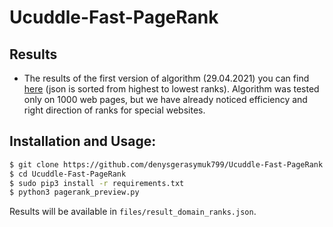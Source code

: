 # Ucuddle-Fast-PageRank

## Results

- The results of the first version of algorithm (29.04.2021) you can find [here](https://github.com/denysgerasymuk799/Ucuddle-Fast-PageRank/blob/main/version1_result_domain_ranks.json)
  (json is sorted from highest to lowest ranks). Algorithm was tested only on 1000 web pages, but we have already noticed efficiency and
  right direction of ranks for special websites. 
  
## Installation and Usage:
```bash
$ git clone https://github.com/denysgerasymuk799/Ucuddle-Fast-PageRank.git
$ cd Ucuddle-Fast-PageRank
$ sudo pip3 install -r requirements.txt
$ python3 pagerank_preview.py
```
Results will be available in `files/result_domain_ranks.json`.
